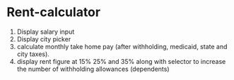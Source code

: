 # Rent-calculator

1) Display salary input
2) Display city picker
2) calculate monthly take home pay (after withholding, medicaid, state and city taxes).
3) display rent figure at 15% 25% and 35% along with selector to increase the number of withholding allowances (dependents)
